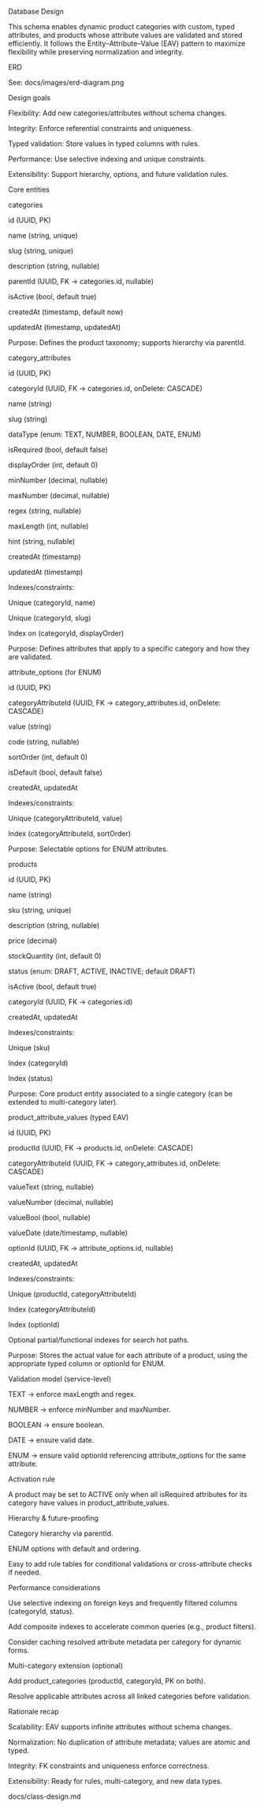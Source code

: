 Database Design

This schema enables dynamic product categories with custom, typed attributes, and products whose attribute values are validated and stored efficiently. It follows the Entity–Attribute–Value (EAV) pattern to maximize flexibility while preserving normalization and integrity.

ERD

See: docs/images/erd-diagram.png

Design goals

Flexibility: Add new categories/attributes without schema changes.

Integrity: Enforce referential constraints and uniqueness.

Typed validation: Store values in typed columns with rules.

Performance: Use selective indexing and unique constraints.

Extensibility: Support hierarchy, options, and future validation rules.

Core entities

categories

id (UUID, PK)

name (string, unique)

slug (string, unique)

description (string, nullable)

parentId (UUID, FK → categories.id, nullable)

isActive (bool, default true)

createdAt (timestamp, default now)

updatedAt (timestamp, updatedAt)

Purpose: Defines the product taxonomy; supports hierarchy via parentId.

category_attributes

id (UUID, PK)

categoryId (UUID, FK → categories.id, onDelete: CASCADE)

name (string)

slug (string)

dataType (enum: TEXT, NUMBER, BOOLEAN, DATE, ENUM)

isRequired (bool, default false)

displayOrder (int, default 0)

minNumber (decimal, nullable)

maxNumber (decimal, nullable)

regex (string, nullable)

maxLength (int, nullable)

hint (string, nullable)

createdAt (timestamp)

updatedAt (timestamp)

Indexes/constraints:

Unique (categoryId, name)

Unique (categoryId, slug)

Index on (categoryId, displayOrder)

Purpose: Defines attributes that apply to a specific category and how they are validated.

attribute_options (for ENUM)

id (UUID, PK)

categoryAttributeId (UUID, FK → category_attributes.id, onDelete: CASCADE)

value (string)

code (string, nullable)

sortOrder (int, default 0)

isDefault (bool, default false)

createdAt, updatedAt

Indexes/constraints:

Unique (categoryAttributeId, value)

Index (categoryAttributeId, sortOrder)

Purpose: Selectable options for ENUM attributes.

products

id (UUID, PK)

name (string)

sku (string, unique)

description (string, nullable)

price (decimal)

stockQuantity (int, default 0)

status (enum: DRAFT, ACTIVE, INACTIVE; default DRAFT)

isActive (bool, default true)

categoryId (UUID, FK → categories.id)

createdAt, updatedAt

Indexes/constraints:

Unique (sku)

Index (categoryId)

Index (status)

Purpose: Core product entity associated to a single category (can be extended to multi-category later).

product_attribute_values (typed EAV)

id (UUID, PK)

productId (UUID, FK → products.id, onDelete: CASCADE)

categoryAttributeId (UUID, FK → category_attributes.id, onDelete: CASCADE)

valueText (string, nullable)

valueNumber (decimal, nullable)

valueBool (bool, nullable)

valueDate (date/timestamp, nullable)

optionId (UUID, FK → attribute_options.id, nullable)

createdAt, updatedAt

Indexes/constraints:

Unique (productId, categoryAttributeId)

Index (categoryAttributeId)

Index (optionId)

Optional partial/functional indexes for search hot paths.

Purpose: Stores the actual value for each attribute of a product, using the appropriate typed column or optionId for ENUM.

Validation model (service-level)

TEXT → enforce maxLength and regex.

NUMBER → enforce minNumber and maxNumber.

BOOLEAN → ensure boolean.

DATE → ensure valid date.

ENUM → ensure valid optionId referencing attribute_options for the same attribute.

Activation rule

A product may be set to ACTIVE only when all isRequired attributes for its category have values in product_attribute_values.

Hierarchy & future-proofing

Category hierarchy via parentId.

ENUM options with default and ordering.

Easy to add rule tables for conditional validations or cross-attribute checks if needed.

Performance considerations

Use selective indexing on foreign keys and frequently filtered columns (categoryId, status).

Add composite indexes to accelerate common queries (e.g., product filters).

Consider caching resolved attribute metadata per category for dynamic forms.

Multi-category extension (optional)

Add product_categories (productId, categoryId, PK on both).

Resolve applicable attributes across all linked categories before validation.

Rationale recap

Scalability: EAV supports infinite attributes without schema changes.

Normalization: No duplication of attribute metadata; values are atomic and typed.

Integrity: FK constraints and uniqueness enforce correctness.

Extensibility: Ready for rules, multi-category, and new data types.

docs/class-design.md


